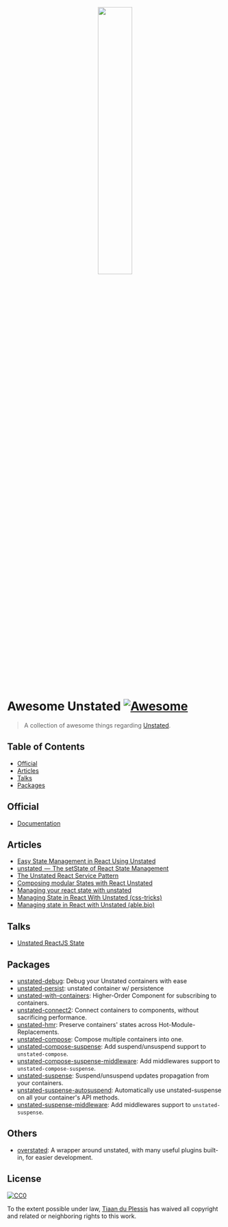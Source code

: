 <div align="center">
    <img src="https://raw.githubusercontent.com/thejameskyle/unstated/master/logo.png" width="40%">
</div>
<br>

# Awesome Unstated [![Awesome](https://awesome.re/badge-flat.svg)](https://awesome.re)

> A collection of awesome things regarding [Unstated](https://github.com/jamiebuilds/unstated).

## Table of Contents

* [Official](#official)
* [Articles](#articles)
* [Talks](#talks)
* [Packages](#packages)

## Official

* [Documentation](https://github.com/jamiebuilds/unstated)

## Articles

* [Easy State Management in React Using Unstated](https://alligator.io/react/unstated/)
* [unstated  —  The setState of React State Management](https://medium.com/react-native-training/unstated-the-setstate-of-react-state-management-8ce47b240e6d)
* [The Unstated React Service Pattern](https://itnext.io/the-unstated-react-service-pattern-786ea6168d1d)
* [Composing modular States with React Unstated](https://medium.com/bit-pharma/composing-modular-states-with-react-unstated-2b951ec484b5)
* [Managing your react state with unstated](https://medium.com/@ahmedtarek_32/managing-your-react-state-with-unstated-9c408ff687d4)
* [Managing State in React With Unstated (css-tricks)](https://css-tricks.com/managing-state-in-react-with-unstated/)
* [Managing state in React with Unstated (able.bio)](https://able.bio/drenther/managing-state-in-react-with-unstated--35akdue)

## Talks

* [Unstated ReactJS State](https://youtu.be/y71PDFwSVUA)

## Packages

* [unstated-debug](https://github.com/sindresorhus/unstated-debug): Debug your Unstated containers with ease
* [unstated-persist](https://github.com/rt2zz/unstated-persist): unstated container w/ persistence
* [unstated-with-containers](https://github.com/fabiospampinato/unstated-with-containers): Higher-Order Component for subscribing to containers.
* [unstated-connect2](https://github.com/fabiospampinato/unstated-connect2): Connect containers to components, without sacrificing performance.
* [unstated-hmr](https://github.com/fabiospampinato/unstated-hmr): Preserve containers' states across Hot-Module-Replacements.
* [unstated-compose](https://github.com/fabiospampinato/unstated-compose): Compose multiple containers into one.
* [unstated-compose-suspense](https://github.com/fabiospampinato/unstated-compose-suspense): Add suspend/unsuspend support to `unstated-compose`.
* [unstated-compose-suspense-middleware](https://github.com/fabiospampinato/unstated-compose-suspense-middleware): Add middlewares support to `unstated-compose-suspense`.
* [unstated-suspense](https://github.com/fabiospampinato/unstated-suspense): Suspend/unsuspend updates propagation from your containers.
* [unstated-suspense-autosuspend](https://github.com/fabiospampinato/unstated-suspense-autosuspend): Automatically use unstated-suspense on all your container's API methods.
* [unstated-suspense-middleware](https://github.com/fabiospampinato/unstated-suspense-middleware): Add middlewares support to `unstated-suspense`.

## Others

* [overstated](https://github.com/fabiospampinato/overstated): A wrapper around unstated, with many useful plugins built-in, for easier development.

## License

[![CC0](http://mirrors.creativecommons.org/presskit/buttons/88x31/svg/cc-zero.svg)](https://creativecommons.org/publicdomain/zero/1.0/)

To the extent possible under law, [Tiaan du Plessis](https://github.com/tiaanduplessis) has waived all copyright and related or neighboring rights to this work.
